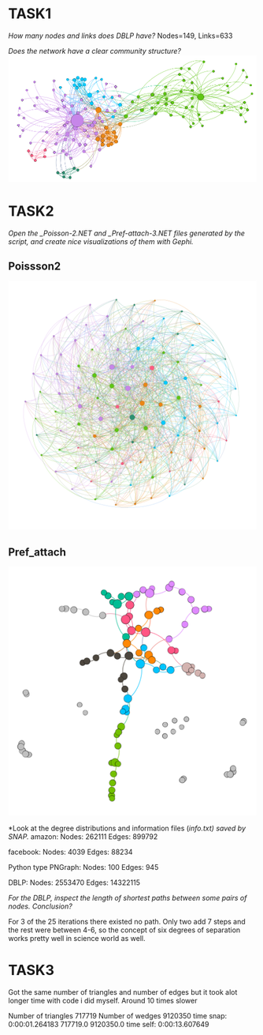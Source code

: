 # TASK1
*How many nodes and links does DBLP have?*
Nodes=149, Links=633

*Does the network have a clear community structure?*
![](gephi_img.png)

# TASK2
*Open the _Poisson-2.NET and _Pref-attach-3.NET files generated by the script,
and create nice visualizations of them with Gephi.*
## Poissson2
![](poisson_2.png)
## Pref_attach
![](pref_attach_3.png)

*Look at the degree distributions and information files (*info.txt) saved by SNAP.*
amazon:
  Nodes:                    262111
  Edges:                    899792

facebook:
  Nodes:                    4039
  Edges:                    88234

Python type PNGraph:
  Nodes:                    100
  Edges:                    945

DBLP:
  Nodes:                    2553470
  Edges:                    14322115

*For the DBLP, inspect the length of shortest paths between some pairs of nodes. Conclusion?*

For 3 of the 25 iterations there existed no path. Only two add 7 steps and the rest were between 4-6, so the concept of six degrees of separation works pretty well in science world as well.

# TASK3

Got the same number of triangles and number of edges but it took alot longer time with code i did myself. Around 10 times slower

Number of triangles 717719
Number of wedges 9120350
time snap:  0:00:01.264183
717719.0
9120350.0
time self:  0:00:13.607649